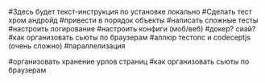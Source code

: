 #Здесь будет текст-инструкция по установке локально
#Сделать тест хром андройд
#привести в порядок объекты
#написать сложные тесты
#настроить логирование
#настроить конфиги (моб/веб)
#докер? сиай?
#как организовать сьюты по браузерам
#аллюр тестопс и codeceptjs (очень сложно)
#параллелизация

#организовать хранение урлов страниц
#как организовать сьюты по браузерам